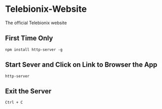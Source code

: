 # Telebionix-Website
The official Telebionix website 

## First Time Only

  ``` npm install http-server -g ```

## Start Sever and Click on Link to Browser the App

  ``` http-server ```

## Exit the Server

  ``` Ctrl + C ```